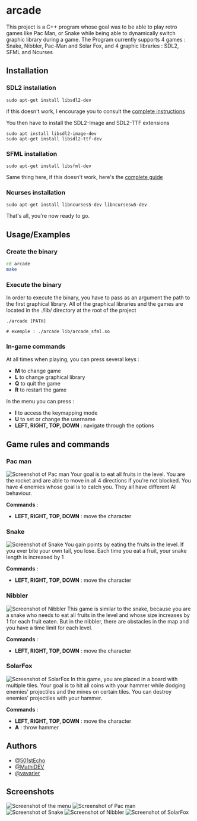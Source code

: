 
# arcade

This project is a C++ program whose goal was to be able to play retro games like Pac Man, or Snake while being able to dynamically switch graphic library during a game.
The Program currently supports 4 games : Snake, Nibbler, Pac-Man and Solar Fox, and 4 graphic libraries : SDL2, SFML and Ncurses


## Installation

### SDL2 installation

```
sudo apt-get install libsdl2-dev
```

if this doesn't work, I encourage you to consult the [complete instructions](https://wiki.libsdl.org/SDL2/Installation)

You then have to install the SDL2-Image and SDL2-TTF extensions
```
sudo apt install libsdl2-image-dev
sudo apt-get install libsdl2-ttf-dev
```

### SFML installation

```
sudo apt-get install libsfml-dev
```
Same thing here, if this doesn't work, here's the [complete guide ](https://www.sfml-dev.org/tutorials/2.6/start-linux.php)

### Ncurses installation
```
sudo apt-get install libncurses5-dev libncursesw5-dev
```

That's all, you're now ready to go.
## Usage/Examples

### Create the binary
```bash
cd arcade
make
```


### Execute the binary
In order to execute the binary, you have to pass as an argument the path to the first graphical library. All of the graphical libraries and the games are located in the ./lib/ directory at the root of the project
```
./arcade [PATH]

# exemple : ./arcade lib/arcade_sfml.so
```

### In-game commands

At all times when playing, you can press several keys :
- **M** to change game
- **L** to change graphical library
- **Q** to quit the game
- **R** to restart the game

In the menu you can press :
- **I** to access the keymapping mode
- **U** to set or change the username
- **LEFT, RIGHT, TOP, DOWN** : navigate through the options

## Game rules and commands

### Pac man
![Screenshot of Pac man](./screenshots/pacman_screen1.png)
Your goal is to eat all fruits in the level. You are the rocket and are able to move in all 4 directions if you're not blocked.
You have 4 enemies whose goal is to catch you.
They all have different AI behaviour.

**Commands** :
- **LEFT, RIGHT, TOP, DOWN** : move the character

### Snake
![Screenshot of Snake](./screenshots/snake_screen1.png)
You gain points by eating the fruits in the level. If you ever bite your own tail, you lose. Each time you eat a fruit, your snake length is increased by 1

**Commands** :
- **LEFT, RIGHT, TOP, DOWN** : move the character

### Nibbler
![Screenshot of Nibbler](./screenshots/nibbler_screen1.png)
This game is similar to the snake, because you are a snake who needs to eat all fruits in the level and whose size increases by 1 for each fruit eaten. But in the nibbler, there are obstacles in the map and you have a time limit for each level.

**Commands** :
- **LEFT, RIGHT, TOP, DOWN** : move the character

### SolarFox
![Screenshot of SolarFox](./screenshots/solarfox_screen1.png)
In this game, you are placed in a board with multiple tiles. Your goal is to hit all coins with your hammer while dodging enemies' projectiles and the mines on certain tiles.
You can destroy enemies' projectiles with your hammer.

**Commands** :
- **LEFT, RIGHT, TOP, DOWN** : move the character
- **A** : throw hammer

## Authors

- [@501stEcho](https://github.com/501stEcho)
- [@MathiDEV](https://github.com/MathiDEV)
- [@vavarier](https://github.com/vavarier)


## Screenshots

![Screenshot of the menu](./screenshots/menu_screen1.png)
![Screenshot of Pac man](./screenshots/pacman_screen1.png)
![Screenshot of Snake](./screenshots/snake_screen1.png)
![Screenshot of Nibbler](./screenshots/nibbler_screen1.png)
![Screenshot of SolarFox](./screenshots/solarfox_screen1.png)
